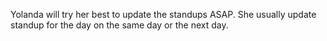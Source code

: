 Yolanda will try her best to update the standups ASAP. She usually update standup for the day on the same day or the next day.
